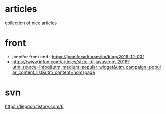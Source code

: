 # articles
collection of nice articles

# front
- jennifer front end : https://jennifersoft.com/ko/blog/2018-12-03/
- https://www.infoq.com/articles/state-of-javascript-2016?utm_source=infoq&utm_medium=popular_widget&utm_campaign=popular_content_list&utm_content=homepage

# svn
https://liepooh.tistory.com/6
